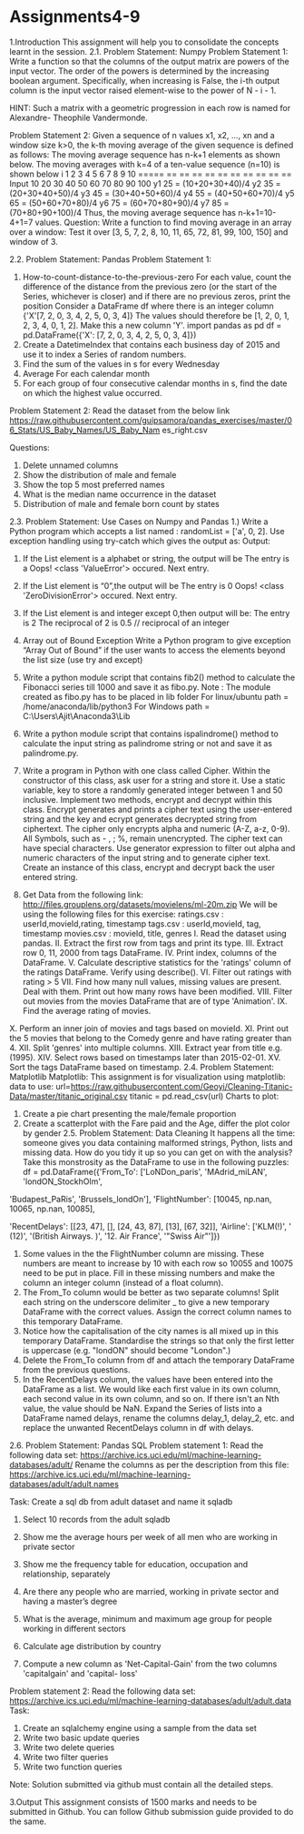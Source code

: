 # Assignments4-9

1.Introduction
This assignment will help you to consolidate the concepts learnt in the session.
2.1. Problem Statement: Numpy
Problem Statement 1:
Write a function so that the columns of the output matrix are powers of
the input vector.
The order of the powers is determined by the increasing boolean argument. Specifically, when
increasing is False, the i-th output column is the input vector raised element-wise to the power
of N - i - 1.

HINT: Such a matrix with a geometric progression in each row is named for Alexandre-
Theophile Vandermonde.

Problem Statement 2:
Given a sequence of n values x1, x2, ..., xn and a window size k>0, the k-th moving average
of the given sequence is defined as follows:
The moving average sequence has n-k+1 elements as shown below.
The moving averages with k=4 of a ten-value sequence (n=10) is shown below
i 1 2 3 4 5 6 7 8 9 10
===== == == == == == == == == == ==
Input 10 20 30 40 50 60 70 80 90 100
y1 25 = (10+20+30+40)/4
y2 35 = (20+30+40+50)/4
y3 45 = (30+40+50+60)/4
y4 55 = (40+50+60+70)/4
y5 65 = (50+60+70+80)/4
y6 75 = (60+70+80+90)/4
y7 85 = (70+80+90+100)/4
Thus, the moving average sequence has n-k+1=10-4+1=7 values.
Question: Write a function to find moving average in an array over a window:
Test it over [3, 5, 7, 2, 8, 10, 11, 65, 72, 81, 99, 100, 150] and window of 3.

2.2. Problem Statement: Pandas
Problem Statement 1:
1) How-to-count-distance-to-the-previous-zero
For each value, count the difference of the distance from the previous zero (or the start
of the Series, whichever is closer) and if there are no previous zeros, print the position
Consider a DataFrame df where there is an integer column {'X'[7, 2, 0, 3, 4, 2, 5, 0, 3, 4]}
The values should therefore be [1, 2, 0, 1, 2, 3, 4, 0, 1, 2]. Make this a new column 'Y'.
import pandas as pd
df = pd.DataFrame({'X': [7, 2, 0, 3, 4, 2, 5, 0, 3, 4]})
2) Create a DatetimeIndex that contains each business day of 2015 and use it to index a
Series of random numbers.
3) Find the sum of the values in s for every Wednesday
4) Average For each calendar month
5) For each group of four consecutive calendar months in s, find the date on which the
highest value occurred.

Problem Statement 2:
Read the dataset from the below link
https://raw.githubusercontent.com/guipsamora/pandas_exercises/master/06_Stats/US_Baby_Names/US_Baby_Nam
es_right.csv

Questions:
1) Delete unnamed columns
2) Show the distribution of male and female
3) Show the top 5 most preferred names
4) What is the median name occurrence in the dataset
5) Distribution of male and female born count by states

2.3. Problem Statement: Use Cases on Numpy and Pandas
1.) Write a Python program which accepts a list named : randomList = ['a', 0, 2]. Use exception
handling using try-catch which gives the output as:
Output:
1) If the List element is a alphabet or string, the output will be
The entry is a
Oops! <class 'ValueError'> occured.
Next entry.
2) If the List element is “0”,the output will be
The entry is 0
Oops! <class 'ZeroDivisionError'> occured.
Next entry.
3) If the List element is and integer except 0,then output will be:
The entry is 2
The reciprocal of 2 is 0.5 // reciprocal of an integer

2) Array out of Bound Exception
Write a Python program to give exception “Array Out of Bound” if the user wants to access the
elements beyond the list size (use try and except)

3) Write a python module script that contains fib2() method to calculate the Fibonacci series
till 1000 and save it as fibo.py.
Note : The module created as fibo.py has to be placed in lib folder
For linux/ubuntu path = /home/anaconda/lib/python3
For Windows path = C:\Users\Ajit\Anaconda3\Lib

4) Write a python module script that contains ispalindrome() method to calculate the input
string as palindrome string or not and save it as palindrome.py.

5) Write a program in Python with one class called Cipher. Within the constructor of this
class, ask user for a string and store it. Use a static variable, key to store a randomly
generated integer between 1 and 50 inclusive. Implement two methods, encrypt and
decrypt within this class. Encrypt generates and prints a cipher text using the user-entered
string and the key and ecrypt generates decrypted string from ciphertext. The cipher only
encrypts alpha and numeric (A-Z, a-z, 0-9). All Symbols, such as - , ; %, remain unencrypted.
The cipher text can have special characters. Use generator expression to filter out alpha and
numeric characters of the input string and to generate cipher text. Create an instance of this
class, encrypt and decrypt back the user entered string.

6) Get Data from the following link:
http://files.grouplens.org/datasets/movielens/ml-20m.zip
We will be using the following files for this exercise:
ratings.csv : userId,movieId,rating, timestamp
tags.csv : userId,movieId, tag, timestamp
movies.csv : movieId, title, genres
I. Read the dataset using pandas.
II. Extract the first row from tags and print its type.
III. Extract row 0, 11, 2000 from tags DataFrame.
IV. Print index, columns of the DataFrame.
V. Calculate descriptive statistics for the 'ratings' column of the ratings DataFrame. Verify
using describe().
VI. Filter out ratings with rating > 5
VII. Find how many null values, missing values are present. Deal with them. Print out how many
rows have been modified.
VIII. Filter out movies from the movies DataFrame that are of type 'Animation'.
IX. Find the average rating of movies.

X. Perform an inner join of movies and tags based on movieId.
XI. Print out the 5 movies that belong to the Comedy genre and have rating greater than 4.
XII. Split 'genres' into multiple columns.
XIII. Extract year from title e.g. (1995).
XIV. Select rows based on timestamps later than 2015-02-01.
XV. Sort the tags DataFrame based on timestamp.
2.4. Problem Statement: Matplotlib
Matplotlib:
This assignment is for visualization using matplotlib:
data to use:
url=https://raw.githubusercontent.com/Geoyi/Cleaning-Titanic-Data/master/titanic_original.csv
titanic = pd.read_csv(url)
Charts to plot:
1. Create a pie chart presenting the male/female proportion
2. Create a scatterplot with the Fare paid and the Age, differ the plot color by gender
2.5. Problem Statement: Data Cleaning
It happens all the time: someone gives you data containing malformed strings, Python, lists
and missing data. How do you tidy it up so you can get on with the analysis?
Take this monstrosity as the DataFrame to use in the following puzzles:
df = pd.DataFrame({'From_To': ['LoNDon_paris', 'MAdrid_miLAN', 'londON_StockhOlm',

'Budapest_PaRis', 'Brussels_londOn'],
'FlightNumber': [10045, np.nan, 10065, np.nan, 10085],

'RecentDelays': [[23, 47], [], [24, 43, 87], [13], [67, 32]],
'Airline': ['KLM(!)', '<Air France> (12)', '(British Airways. )',
'12. Air France', '"Swiss Air"']})

1. Some values in the the FlightNumber column are missing. These numbers are meant to
increase by 10 with each row so 10055 and 10075 need to be put in place. Fill in these missing
numbers and make the column an integer column (instead of a float column).
2. The From_To column would be better as two separate columns! Split each string on the
underscore delimiter _ to give a new temporary DataFrame with the correct values. Assign the
correct column names to this temporary DataFrame.
3. Notice how the capitalisation of the city names is all mixed up in this temporary DataFrame.
Standardise the strings so that only the first letter is uppercase (e.g. "londON" should become
"London".)
4. Delete the From_To column from df and attach the temporary DataFrame from the previous
questions.
5. In the RecentDelays column, the values have been entered into the DataFrame as a list. We
would like each first value in its own column, each second value in its own column, and so on. If
there isn't an Nth value, the value should be NaN.
Expand the Series of lists into a DataFrame named delays, rename the columns delay_1,
delay_2, etc. and replace the unwanted RecentDelays column in df with delays.

2.6. Problem Statement: Pandas SQL
Problem statement 1:
Read the following data set:
https://archive.ics.uci.edu/ml/machine-learning-databases/adult/
Rename the columns as per the description from this file:
https://archive.ics.uci.edu/ml/machine-learning-databases/adult/adult.names

Task:
Create a sql db from adult dataset and name it sqladb
1. Select 10 records from the adult sqladb
2. Show me the average hours per week of all men who are working in private sector
3. Show me the frequency table for education, occupation and relationship, separately
4. Are there any people who are married, working in private sector and having a master’s
degree
5. What is the average, minimum and maximum age group for people working in
different sectors
6. Calculate age distribution by country

7. Compute a new column as 'Net-Capital-Gain' from the two columns 'capitalgain' and 'capital-
loss'

Problem statement 2:
Read the following data set:
https://archive.ics.uci.edu/ml/machine-learning-databases/adult/adult.data
Task:
1. Create an sqlalchemy engine using a sample from the data set
2. Write two basic update queries
3. Write two delete queries
4. Write two filter queries
5. Write two function queries

Note: Solution submitted via github must contain all the detailed steps.

3.Output
This assignment consists of 1500 marks and needs to be submitted in Github. You can
follow Github submission guide provided to do the same.
